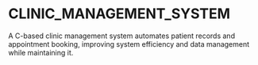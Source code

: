 # CLINIC_MANAGEMENT_SYSTEM
A C-based clinic management system automates patient records and appointment booking, improving system efficiency and data management while maintaining it.
